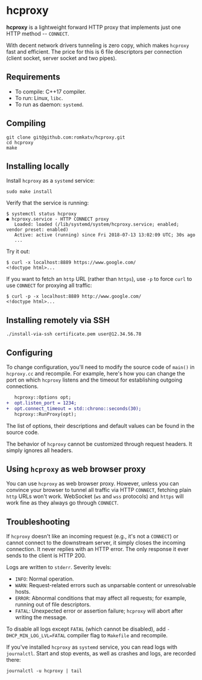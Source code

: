 # hcproxy
**hcproxy** is a lightweight forward HTTP proxy that implements just one HTTP method -- `CONNECT`.

With decent network drivers tunneling is zero copy, which makes `hcproxy` fast and efficient. The price for this is 6 file descriptors per connection (client socket, server socket and two pipes).

## Requirements

*  To compile: C++17 compiler.
*  To run: Linux, `libc`.
*  To run as daemon: `systemd`.

## Compiling

```shell
git clone git@github.com:romkatv/hcproxy.git
cd hcproxy
make
```

## Installing locally

Install `hcproxy` as a `systemd` service:
```shell
sudo make install
```

Verify that the service is running:
```console
$ systemctl status hcproxy
● hcproxy.service - HTTP CONNECT proxy
   Loaded: loaded (/lib/systemd/system/hcproxy.service; enabled; vendor preset: enabled)
   Active: active (running) since Fri 2018-07-13 13:02:09 UTC; 30s ago
   ...
```

Try it out:
```console
$ curl -x localhost:8889 https://www.google.com/
<!doctype html>...
```

If you want to fetch an `http` URL (rather than `https`), use `-p` to force `curl` to use `CONNECT` for proxying all traffic:
```console
$ curl -p -x localhost:8889 http://www.google.com/
<!doctype html>...
```

## Installing remotely via SSH

```shell
./install-via-ssh certificate.pem user@12.34.56.78
```

## Configuring

To change configuration, you'll need to modify the source code of `main()` in `hcproxy.cc` and recompile. For example, here's how you can change the port on which `hcproxy` listens and the timeout for establishing outgoing connections.

```diff
   hcproxy::Options opt;
+  opt.listen_port = 1234;
+  opt.connect_timeout = std::chrono::seconds(30);
   hcproxy::RunProxy(opt);
```

The list of options, their descriptions and default values can be found in the source code.

The behavior of `hcproxy` cannot be customized through request headers. It simply ignores all headers.

## Using `hcproxy` as web browser proxy

You can use `hcproxy` as web browser proxy. However, unless you can convince your browser to tunnel all traffic via HTTP `CONNECT`, fetching plain `http` URLs won't work. WebSocket (`ws` and `wss` protocols) and `https` will work fine as they always go through `CONNECT`.

## Troubleshooting

If `hcproxy` doesn't like an incoming request (e.g., it's not a `CONNECT`) or cannot connect to the downstream server, it simply closes the incoming connection. It never replies with an HTTP error. The only response it ever sends to the client is HTTP 200.

Logs are written to `stderr`. Severity levels:

*  `INFO`: Normal operation.
*  `WARN`: Request-related errors such as unparsable content or unresolvable hosts.
*  `ERROR`: Abnormal conditions that may affect all requests; for example, running out of file descriptors.
*  `FATAL`: Unexpected error or assertion failure; `hcproxy` will abort after writing the message.

To disable all logs except `FATAL` (which cannot be disabled), add `-DHCP_MIN_LOG_LVL=FATAL` compiler flag to `Makefile` and recompile.

If you've installed `hcproxy` as `systemd` service, you can read logs with `journalctl`. Start and stop events, as well as crashes and logs, are recorded there:

```shell
journalctl -u hcproxy | tail
```
